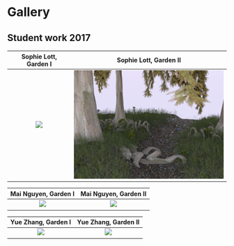 # Gallery

## Student work 2017
Sophie Lott, Garden I | Sophie Lott, Garden II
:-------------------------:|:-------------------------:
<img src="images/student-gardens/lott_garden_1.png" height="250"> | <img src="images/student-gardens/lott_garden_2.png" height="250">

Mai Nguyen, Garden I | Mai Nguyen, Garden II
:-------------------------:|:-------------------------:
<img src="images/student-gardens/nguyen_garden_1.png" height="250"> | <img src="images/student-gardens/nguyen_garden_2.png" height="250">

Yue Zhang, Garden I  | Yue Zhang, Garden II
:-------------------------:|:-------------------------:
<img src="images/student-gardens/yue_zhang_garden_1.png" height="250"> | <img src="images/student-gardens/yue_zhang_garden_2.png" height="250">
